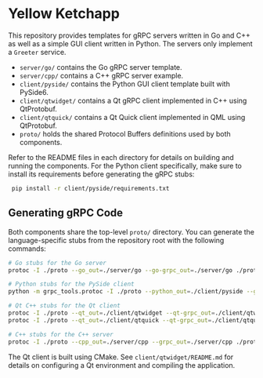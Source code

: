 # Yellow Ketchapp

This repository provides templates for gRPC servers written in Go and C++ as well as a simple GUI client written in Python. The servers only implement a `Greeter` service.

- `server/go/` contains the Go gRPC server template.
- `server/cpp/` contains a C++ gRPC server example.
- `client/pyside/` contains the Python GUI client template built with PySide6.
- `client/qtwidget/` contains a Qt gRPC client implemented in C++ using QtProtobuf.
- `client/qtquick/` contains a Qt Quick client implemented in QML using QtProtobuf.
- `proto/` holds the shared Protocol Buffers definitions used by both components.

Refer to the README files in each directory for details on building and running the components.
For the Python client specifically, make sure to install its requirements before
generating the gRPC stubs:

```bash
 pip install -r client/pyside/requirements.txt
```

## Generating gRPC Code

Both components share the top-level `proto/` directory. You can generate the
language-specific stubs from the repository root with the following commands:

```bash
# Go stubs for the Go server
protoc -I ./proto --go_out=./server/go --go-grpc_out=./server/go ./proto/helloworld.proto

# Python stubs for the PySide client
python -m grpc_tools.protoc -I ./proto --python_out=./client/pyside --grpc_python_out=./client/pyside ./proto/helloworld.proto

# Qt C++ stubs for the Qt client
protoc -I ./proto --qt_out=./client/qtwidget --qt-grpc_out=./client/qtwidget ./proto/helloworld.proto
protoc -I ./proto --qt_out=./client/qtquick --qt-grpc_out=./client/qtquick ./proto/helloworld.proto

# C++ stubs for the C++ server
protoc -I ./proto --cpp_out=./server/cpp --grpc_out=./server/cpp ./proto/helloworld.proto
```

The Qt client is built using CMake. See `client/qtwidget/README.md` for details on configuring a Qt environment and compiling the application.
